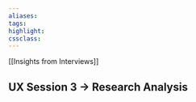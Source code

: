 ```yaml
---
aliases:  
tags:
highlight:  
cssclass:
---
```

[[Insights from Interviews]]
## UX Session 3 → Research Analysis
